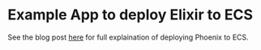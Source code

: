 # Example App to deploy Elixir to ECS

See the blog post [here](https://silbernagel.dev/posts/deploying-elixir-on-ecs-part-1) for full explaination of deploying Phoenix to ECS.
